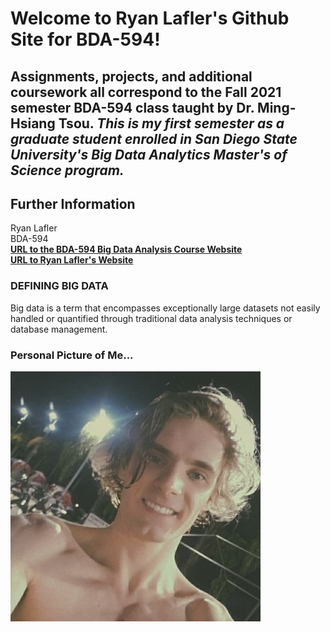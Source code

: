 # **Welcome to Ryan Lafler's Github Site for BDA-594!**

## Assignments, projects, and additional coursework all correspond to the Fall 2021 semester BDA-594 class taught by Dr. Ming-Hsiang Tsou. *This is my first semester as a graduate student enrolled in San Diego State University's Big Data Analytics Master's of Science program.*

## Further Information
Ryan Lafler \
BDA-594 \
**[URL to the BDA-594 Big Data Analysis Course Website](http://map.sdsu.edu/bigdata)** \
**[URL to Ryan Lafler's Website](https://www.statdimension.com)**

### **DEFINING BIG DATA**
Big data is a term that encompasses exceptionally large datasets not easily handled or quantified through traditional data analysis techniques or database management.

### Personal Picture of Me...
![Ryan Lafler](miscellaneous/lafler.jpg)

